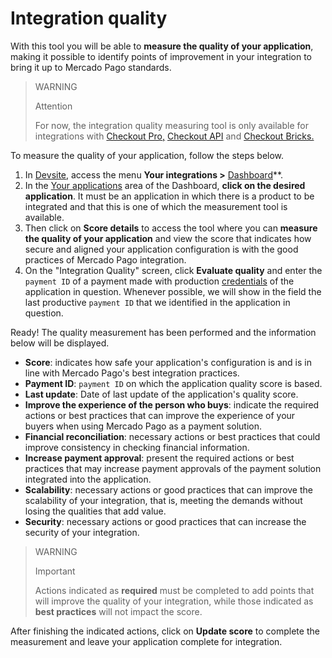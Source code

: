 # Integration quality

With this tool you will be able to **measure the quality of your application**, making it possible to identify points of improvement in your integration to bring it up to Mercado Pago standards.

> WARNING
>
> Attention
>
> For now, the integration quality measuring tool is only available for integrations with [Checkout Pro,](/developers/en/docs/checkout-pro/landing) [Checkout API](/developers/en/docs/checkout-api/landing) and [Checkout Bricks.](/developers/en/docs/checkout-bricks/landing)

To measure the quality of your application, follow the steps below.

1. In [Devsite](/developers/en/docs), access the menu **Your integrations >** [Dashboard](https://mercadopago[FAKER][URL][DOMAIN]/developers/panel)**.
2. In the [Your applications](/developers/en/guides/additional-content/dashboard/applications) area of ​​the Dashboard, **click on the desired application**. It must be an application in which there is a product to be integrated and that this is one of which the measurement tool is available.
3. Then click on **Score details** to access the tool where you can **measure the quality of your application** and view the score that indicates how secure and aligned your application configuration is with the good practices of Mercado Pago integration.
4. On the "Integration Quality" screen, click **Evaluate quality** and enter the `payment ID` of a payment made with production [credentials](/developers/en/guides/additional-content/credentials/credentials) of the application in question. Whenever possible, we will show in the field the last productive `payment ID` that we identified in the application in question.

Ready! The quality measurement has been performed and the information below will be displayed.

* **Score**: indicates how safe your application's configuration is and is in line with Mercado Pago's best integration practices.
* **Payment ID**: `payment ID` on which the application quality score is based.
* **Last update**: Date of last update of the application's quality score.
* **Improve the experience of the person who buys**: indicate the required actions or best practices that can improve the experience of your buyers when using Mercado Pago as a payment solution.
* **Financial reconciliation**: necessary actions or best practices that could improve consistency in checking financial information.
* **Increase payment approval**: present the required actions or best practices that may increase payment approvals of the payment solution integrated into the application.
* **Scalability**: necessary actions or good practices that can improve the scalability of your integration, that is, meeting the demands without losing the qualities that add value.
* **Security**: necessary actions or good practices that can increase the security of your integration.

> WARNING
>
> Important
>
> Actions indicated as **required** must be completed to add points that will improve the quality of your integration, while those indicated as **best practices** will not impact the score.

After finishing the indicated actions, click on **Update score** to complete the measurement and leave your application complete for integration.
